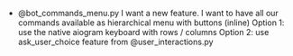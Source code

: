 - @bot_commands_menu.py 
I want a new feature. 
I want to have all our commands available as hierarchical menu with buttons (inline)
Option 1: use the native aiogram keyboard with rows / columns
Option 2: use ask_user_choice feature from @user_interactions.py 